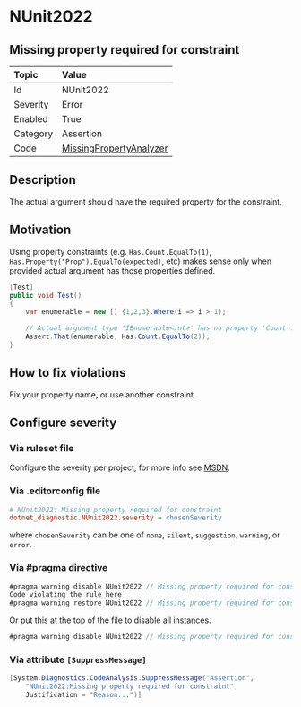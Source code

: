 # NUnit2022

## Missing property required for constraint

| Topic    | Value
| :--      | :--
| Id       | NUnit2022
| Severity | Error
| Enabled  | True
| Category | Assertion
| Code     | [MissingPropertyAnalyzer](https://github.com/nunit/nunit.analyzers/blob/4.9.2/src/nunit.analyzers/MissingProperty/MissingPropertyAnalyzer.cs)

## Description

The actual argument should have the required property for the constraint.

## Motivation

Using property constraints (e.g. `Has.Count.EqualTo(1)`, `Has.Property("Prop").EqualTo(expected)`, etc)
makes sense only when provided actual argument has those properties defined.

```csharp
[Test]
public void Test()
{
    var enumerable = new [] {1,2,3}.Where(i => i > 1);

    // Actual argument type 'IEnumerable<int>' has no property 'Count'.
    Assert.That(enumerable, Has.Count.EqualTo(2));
}
```

## How to fix violations

Fix your property name, or use another constraint.

<!-- start generated config severity -->
## Configure severity

### Via ruleset file

Configure the severity per project, for more info see
[MSDN](https://learn.microsoft.com/en-us/visualstudio/code-quality/using-rule-sets-to-group-code-analysis-rules?view=vs-2022).

### Via .editorconfig file

```ini
# NUnit2022: Missing property required for constraint
dotnet_diagnostic.NUnit2022.severity = chosenSeverity
```

where `chosenSeverity` can be one of `none`, `silent`, `suggestion`, `warning`, or `error`.

### Via #pragma directive

```csharp
#pragma warning disable NUnit2022 // Missing property required for constraint
Code violating the rule here
#pragma warning restore NUnit2022 // Missing property required for constraint
```

Or put this at the top of the file to disable all instances.

```csharp
#pragma warning disable NUnit2022 // Missing property required for constraint
```

### Via attribute `[SuppressMessage]`

```csharp
[System.Diagnostics.CodeAnalysis.SuppressMessage("Assertion",
    "NUnit2022:Missing property required for constraint",
    Justification = "Reason...")]
```
<!-- end generated config severity -->
